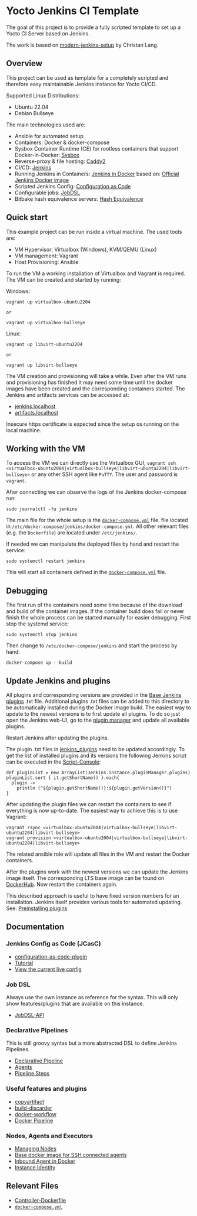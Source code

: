 Yocto Jenkins CI Template
=========================

The goal of this project is to provide a fully scripted template to set up a Yocto CI Server
based on Jenkins.

The work is based on [modern-jenkins-setup](https://github.com/langchr86/modern-jenkins-setup)
by Christan Lang.


Overview
--------

This project can be used as template for a completely scripted
and therefore easy maintainable Jenkins instance for Yocto CI/CD.

Supported Linux Distributions:
* Ubuntu 22.04
* Debian Bullseye

The main technologies used are:

* Ansible for automated setup
* Containers: Docker & docker-compose
* Sysbox Container Runtime (CE) for rootless containers that support Docker-in-Docker:
  [Sysbox](https://github.com/nestybox/sysbox)
* Reverse-proxy & file hosting: [Caddy2](https://caddyserver.com/v2)
* CI/CD: [Jenkins](https://www.jenkins.io/)
* Running Jenkins in Containers: [Jenkins in Docker](https://www.jenkins.io/doc/book/installing/docker/)
  based on: [Official Jenkins Docker image](https://github.com/jenkinsci/docker/blob/master/README.md)
* Scripted Jenkins Config: [Configuration as Code](https://plugins.jenkins.io/configuration-as-code/)
* Configurable jobs: [JobDSL](https://plugins.jenkins.io/job-dsl/)
* Bitbake hash equivalence servers: [Hash Equivalence](https://docs.yoctoproject.org/4.0.2/overview-manual/concepts.html?highlight=hash+equivalence#hash-equivalence)



Quick start
-----------

This example project can be run inside a virtual machine.
The used tools are:

* VM Hypervisor: Virtualbox (Windows), KVM/QEMU (Linux)
* VM management: Vagrant
* Host Provisioning: Ansible

To run the VM a working installation of Virtualbox and Vagrant is required.
The VM can be created and started by running:

Windows:
~~~~~~
vagrant up virtualbox-ubuntu2204

or

vagrant up virtualbox-bullseye
~~~~~~

Linux:
~~~~~~
vagrant up libvirt-ubuntu2204

or

vagrant up libvirt-bullseye
~~~~~~

The VM creation and provisioning will take a while.
Even after the VM runs and provisioning has finished it may need some time until the docker images
have been created and the corresponding containers started.
The Jenkins and artifacts services can be accessed at:

* [jenkins.localhost](https://jenkins.localhost/)
* [artifacts.localhost](https://artifacts.localhost/)

Insecure https certificate is expected since the setup os running on the local machine.



Working with the VM
-------------------

To access the VM we can directly use the Virtualbox GUI, `vagrant ssh <virtualbox-ubuntu2004|virtualbox-bullseye|libvirt-ubuntu2204|libvirt-bullseye>` or any other SSH agent like `PuTTY`.
The user and password is `vagrant`.

After connecting we can observe the logs of the Jenkins docker-compose run:

~~~~~~
sudo journalctl -fu jenkins
~~~~~~

The main file for the whole setup is the [`docker-compose.yml`] file.
file located in `/etc/docker-compose/jenkins/docker-compose.yml`.
All other relevant files (e.g. the `Dockerfile`) are located under `/etc/jenkins/`.

If needed we can manipulate the deployed files by hand and restart the service:

~~~~~~
sudo systemctl restart jenkins
~~~~~~

This will start all containers defined in the [`docker-compose.yml`] file.



Debugging
---------

The first run of the containers need some time because of the download and build of the container images.
If the container build does fail or never finish the whole process can be started manually for easier debugging.
First stop the systemd service:

~~~~~~
sudo systemctl stop jenkins
~~~~~~

Then change to `/etc/docker-compose/jenkins` and start the process by hand:

~~~~~~
docker-compose up --build
~~~~~~



Update Jenkins and plugins
--------------------------

All plugins and corresponding versions are provided in the [Base Jenkins plugins] .txt file.
Additional plugins .txt files can be added to this directory to be automatically installed
during the Docker image build.
The easiest way to update to the newest versions is to first update all plugins.
To do so just open the Jenkins web-UI, go to the [plugin manager](https://jenkins.localhost/pluginManager/) and update all available plugins.

Restart Jenkins after updating the plugins.

The plugin .txt files in [jenkins_plugins](ansible/roles/jenkins-controller/files/jenkins_plugins) need to be updated accordingly.
To get the list of installed plugins and its versions the following Jenkins script can be executed
in the [Script-Console](https://jenkins.localhost/manage/script):

~~~
def pluginList = new ArrayList(Jenkins.instance.pluginManager.plugins)
pluginList.sort { it.getShortName() }.each{
  plugin ->
    println ("${plugin.getShortName()}:${plugin.getVersion()}")
}
~~~

After updating the plugin files we can restart the containers to see if everything is now up-to-date.
The easiest way to achieve this is to use Vagrant:

~~~~~~
vagrant rsync <virtualbox-ubuntu2004|virtualbox-bullseye|libvirt-ubuntu2204|libvirt-bullseye>
vagrant provision <virtualbox-ubuntu2004|virtualbox-bullseye|libvirt-ubuntu2204|libvirt-bullseye>
~~~~~~

The related ansible role will update all files in the VM and restart the Docker containers.

After the plugins work with the newest versions we can update the Jenkins image itself.
The corresponding LTS base image can be found on [DockerHub](https://hub.docker.com/r/jenkins/jenkins/tags?page=1&name=lts-jdk11).
Now restart the containers again.

This described approach is useful to have fixed version numbers for an installation.
Jenkins itself provides various tools for automated updating.
See: [Preinstalling plugins](https://github.com/jenkinsci/docker/blob/master/README.md#preinstalling-plugins)


Documentation
-------------


### Jenkins Config as Code (JCasC)

* [configuration-as-code-plugin](https://github.com/jenkinsci/configuration-as-code-plugin/blob/master/README.md)
* [Tutorial](https://opensource.com/article/20/4/jcasc-jenkins)
* [View the current live config](https://jenkins.localhost/configuration-as-code/viewExport)


### Job DSL

Always use the own instance as reference for the syntax.
This will only show features/plugins that are available on this instance.

* [JobDSL-API](https://jenkins.localhost/plugin/job-dsl/api-viewer/index.html#)


### Declarative Pipelines

This is still groovy syntax but a more abstracted DSL to define Jenkins Pipelines.

* [Declarative Pipeline](https://www.jenkins.io/doc/book/pipeline/syntax/)
* [Agents](https://www.jenkins.io/doc/book/pipeline/syntax/#agent)
* [Pipeline Steps](https://www.jenkins.io/doc/pipeline/steps/)


### Useful features and plugins

* [copyartifact](https://www.jenkins.io/doc/pipeline/steps/copyartifact/)
* [build-discarder](https://plugins.jenkins.io/build-discarder/)
* [docker-workflow](https://www.jenkins.io/doc/pipeline/steps/docker-workflow/)
* [Docker Pipeline](https://www.jenkins.io/doc/book/pipeline/docker/)


### Nodes, Agents and Executors

* [Managing Nodes](https://www.jenkins.io/doc/book/managing/nodes/)
* [Base docker image for SSH connected agents](https://hub.docker.com/r/jenkins/ssh-agent)
* [Inbound Agent in Docker](https://github.com/jenkinsci/remoting/blob/master/docs/inbound-agent.md)
* [Instance Identity](https://jenkins.localhost/instance-identity/)


Relevant Files
--------------

* [Controller-Dockerfile]
* [`docker-compose.yml`]

[Controller-Dockerfile]: ansible/roles/jenkins-controller/files/dockerfiles/jenkins-controller/Dockerfile
[Base Jenkins plugins]: ansible/roles/jenkins-controller/files/jenkins_plugins/00-base.txt
[`docker-compose.yml`]: ansible/templates/example/docker-compose-service/docker-compose.yml
